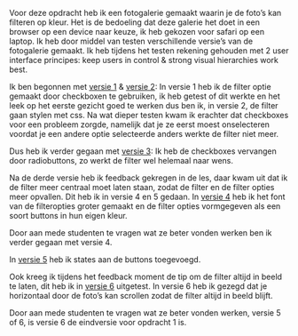 
Voor deze opdracht heb ik een fotogalerie gemaakt waarin je de foto’s kan filteren op kleur. Het is de bedoeling dat deze galerie het doet in een browser op een device naar keuze, ik heb gekozen voor safari op een laptop. Ik heb door middel van testen verschillende versie’s van de fotogalerie gemaakt. Ik heb tijdens het testen rekening gehouden met 2 user interface principes: keep users in control & strong visual hierarchies work best. 

Ik ben begonnen met [versie 1](https://lisaottenhof.github.io/Frontend-voor-Designers/Opdracht%201/versie%201) & [versie 2](https://github.com/LisaOttenhof/Frontend-voor-Designers/tree/master/Opdracht%201/versie%202):
In versie 1 heb ik de filter optie gemaakt door checkboxen te gebruiken, ik heb getest of dit werkte en het leek op het eerste gezicht goed te werken dus ben ik, in versie 2, de filter gaan stylen met css.
Na wat dieper testen kwam ik erachter dat checkboxes voor een probleem zorgde, namelijk dat je ze eerst moest onselecteren voordat je een andere optie selecteerde anders werkte de filter niet meer. 

Dus heb ik verder gegaan met [versie 3](https://github.com/LisaOttenhof/Frontend-voor-Designers/tree/master/Opdracht%201/versie%203):
Ik heb de checkboxes vervangen door radiobuttons, zo werkt de filter wel helemaal naar wens. 

Na de derde versie heb ik feedback gekregen in de les, daar kwam uit dat ik de filter meer centraal moet laten staan, zodat de filter en de filter opties meer opvallen. 
Dit heb ik in versie 4 en 5 gedaan.
In [versie 4](https://github.com/LisaOttenhof/Frontend-voor-Designers/tree/master/Opdracht%201/versie%204) heb ik het font van de filteropties groter gemaakt en de filter opties vormgegeven als een soort buttons in hun eigen kleur.

Door aan mede studenten te vragen wat ze beter vonden werken ben ik verder gegaan met versie 4. 

In [versie 5](https://github.com/LisaOttenhof/Frontend-voor-Designers/tree/master/Opdracht%201/versie%205) heb ik states aan de buttons toegevoegd.

Ook kreeg ik tijdens het feedback moment de tip om de filter altijd in beeld te laten, dit heb ik in [versie 6](https://github.com/LisaOttenhof/Frontend-voor-Designers/tree/master/Opdracht%201/versie%206) uitgetest. 
In versie 6 heb ik gezegd dat je horizontaal door de foto’s kan scrollen zodat de filter altijd in beeld blijft.   

Door aan mede studenten te vragen wat ze beter vonden werken, versie 5 of 6, is versie 6 de eindversie voor opdracht 1 is. 
